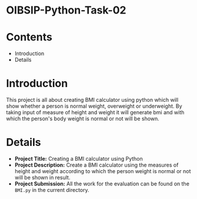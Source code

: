 # OIBSIP-Python-Task-02
# Contents
+ Introduction
+ Details
# Introduction 
This project is all about creating BMI calculator using python which will show whether a person is normal weight, overweight or underweight. By taking input of measure of height and weight it will generate bmi and with which the person's body weight is normal or not will be shown.
# Details
+ **Project Title:** Creating a BMI calculator using Python
+ **Project Description:** Create a BMI calculator using the measures of height and weight according to which the person weight is normal or not will be shown in result.
+ **Project Submission:** All the work for the evaluation can be found on the `BMI.py` in the current directory.

